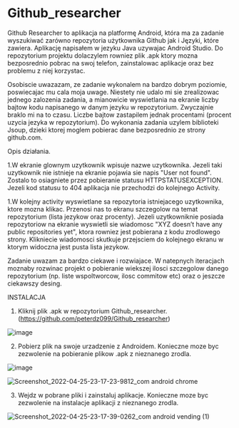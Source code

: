 # Github_researcher

Github Researcher to aplikacja na platformę Android, która ma za zadanie wyszukiwać zarówno repozytoria użytkownika Github jak i Języki, które zawiera.
Aplikację napisałem w jezyku Java uzywajac Android Studio. Do repozytorium projektu dolaczylem rowniez plik .apk ktory mozna bezposrednio pobrac na swoj telefon, 
zainstalowac aplikacje oraz bez problemu z niej korzystac. 

Osobiscie uwazazam, ze zadanie wykonalem na bardzo dobrym poziomie, poswiecajac mu cala moja uwage. Niestety nie udalo mi sie zrealizowac jednego zalozenia zadania, 
a mianowicie wyswietlania na ekranie liczby bajtow kodu napisanego w danym jezyku w repozytorium. Zwyczajnie braklo mi na to czasu. Liczbe bajtow zastapilem jednak 
procentami (procent uzycia jezyka w repozytorium). Do wykonania zadania uzylem biblioteki Jsoup, dzieki ktorej moglem pobierac dane bezposrednio ze strony github.com.

Opis działania.

1.W ekranie glownym uzytkownik wpisuje nazwe uzytkownika. Jezeli taki uzytkownik nie istnieje na ekranie pojawia sie napis "User not found". Zostalo to osiagniete przez 
pobieranie statusu HTTPSTATUSEXCEPTION. Jezeli kod statusu to 404 aplikacja nie przechodzi do kolejnego Activity.

1.W kolejny activity wyswietlane sa repozytoria istniejacego uzytkownika, ktore mozna klikac. Przenosi nas to ekranu szczegolow na temat repozytorium (lista jezykow 
oraz procenty). Jezeli uzytkowniknie posiada repozytoriow na ekranie wyswietli sie wiadomosc "XYZ doesn’t have any public repositories yet", ktora rowniez jest 
pobierana z kodu zrodlowego strony. Klikniecie wiadomosci skutkuje przejsciem do kolejnego ekranu w ktorym widoczna jest pusta lista jezykow.


Zadanie uwazam za bardzo ciekawe i rozwiajace. W natepnych iteracjach moznaby rozwinac projekt o pobieranie wiekszej ilosci szczegolow danego repozytorium (np. liste 
wspoltworcow, ilosc commitow etc) oraz o jeszcze ciekawszy desing. 


INSTALACJA
1. Kliknij plik .apk w repozytorium Github_researcher. (https://github.com/peterdz099/Github_researcher)

![image](https://user-images.githubusercontent.com/103062015/165175641-16b91d6c-c452-49ac-b1b1-8544aef34f1d.png)

2. Pobierz plik na swoje urzadzenie z Androidem. Konieczne moze byc zezwolenie na pobieranie plikow .apk z nieznanego zrodla. 

![image](https://user-images.githubusercontent.com/103062015/165175950-3accac09-e079-450d-9b02-0c8bad208045.png)

![Screenshot_2022-04-25-23-17-23-9812_com android chrome](https://user-images.githubusercontent.com/103062015/165187747-30715972-51a0-4da3-bce9-a64463b8b5c6.jpg)

3. Wejdz w pobrane pliki i zainstaluj aplikacje. Konieczne moze byc zezwolenie na instalacje aplikacji z nieznanego zrodla.

![Screenshot_2022-04-25-23-17-39-0262_com android vending (1)](https://user-images.githubusercontent.com/103062015/165187833-ade6653d-b304-4c69-b4f6-969a89ca8fe8.jpg)









